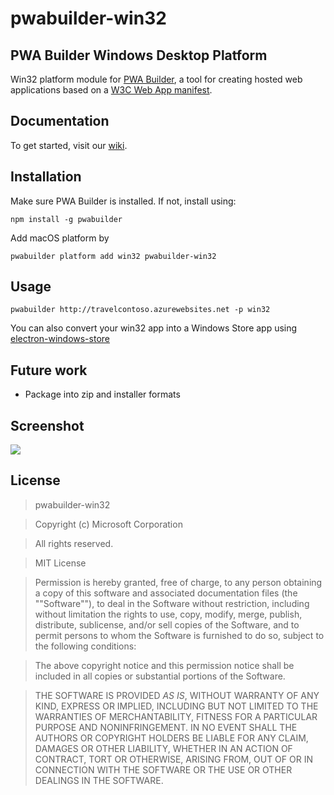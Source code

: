 # pwabuilder-win32

## PWA Builder Windows Desktop Platform

Win32 platform module for [PWA Builder](https://github.com/manifoldjs/ManifoldJS), a tool for creating hosted web applications based on a [W3C Web App manifest](http://www.w3.org/TR/appmanifest/).

## Documentation
To get started, visit our [wiki](https://github.com/manifoldjs/ManifoldJS/wiki).

## Installation

Make sure PWA Builder is installed. If not, install using:

```
npm install -g pwabuilder
```

Add macOS platform by

```
pwabuilder platform add win32 pwabuilder-win32
```

## Usage

```
pwabuilder http://travelcontoso.azurewebsites.net -p win32
```

You can also convert your win32 app into a Windows Store app using [electron-windows-store](https://github.com/felixrieseberg/electron-windows-store)

## Future work
*   Package into zip and installer formats

## Screenshot

![](http://i.imgur.com/HilqIJe.gif)

## License

> pwabuilder-win32

> Copyright (c) Microsoft Corporation

> All rights reserved.

> MIT License

> Permission is hereby granted, free of charge, to any person obtaining a copy of this software and associated documentation files (the ""Software""), to deal in the Software without restriction, including without limitation the rights to use, copy, modify, merge, publish, distribute, sublicense, and/or sell copies of the Software, and to permit persons to whom the Software is furnished to do so, subject to the following conditions:

> The above copyright notice and this permission notice shall be included in all copies or substantial portions of the Software.

> THE SOFTWARE IS PROVIDED *AS IS*, WITHOUT WARRANTY OF ANY KIND, EXPRESS OR IMPLIED, INCLUDING BUT NOT LIMITED TO THE WARRANTIES OF MERCHANTABILITY, FITNESS FOR A PARTICULAR PURPOSE AND NONINFRINGEMENT. IN NO EVENT SHALL THE AUTHORS OR COPYRIGHT HOLDERS BE LIABLE FOR ANY CLAIM, DAMAGES OR OTHER LIABILITY, WHETHER IN AN ACTION OF CONTRACT, TORT OR OTHERWISE, ARISING FROM, OUT OF OR IN CONNECTION WITH THE SOFTWARE OR THE USE OR OTHER DEALINGS IN THE SOFTWARE.
